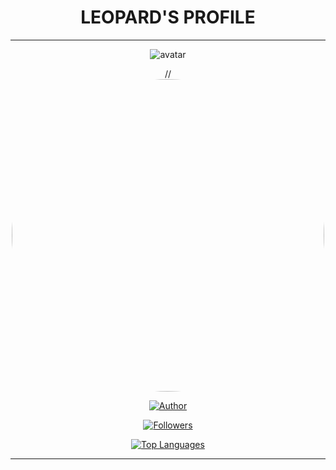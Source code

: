 <div align="center">
  <h1>LEOPARD'S PROFILE</h1>
  
  ---

  ![avatar](https://github.com/leo-72/leo-72/blob/main/media/Nero2.jpg?v=4&h=300&w=300&fit=cover&mask=circle&maxage=7d)
  
  //<img src="https://github.com/leo-72/leo-72/blob/main/media/Nero2.jpg" width=500 height=500 style="border-radius: 50%;"/>
  
  <a href="https://github.com/leo-72"><img title="Author" src="https://img.shields.io/badge/Author-Leopard-red.svg?style=for-the-badge&logo=github"></a>
  
  <a href="https://github.com/leo-72/Followers"><img title="Followers" src="https://img.shields.io/github/followers/leo-72?color=blue&style=flat-square"></a>
  
  [![Top Languages](https://github-readme-stats.vercel.app/api/top-langs/?username=leo-72&layout=compact)](https://github.com/anuraghazra/github-readme-stats)
  
  ---
  
</div>
